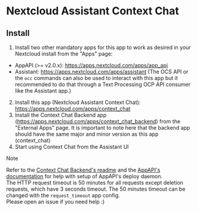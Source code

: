 # Nextcloud Assistant Context Chat

## Install
1. Install two other mandatory apps for this app to work as desired in your Nextcloud install from the "Apps" page:
- AppAPI (>= v2.0.x): https://apps.nextcloud.com/apps/app_api
- Assistant: https://apps.nextcloud.com/apps/assistant (The OCS API or the `occ` commands can also be used to interact with this app but it recommended to do that through a Text Processing OCP API consumer like the Assistant app.)
2. Install this app (Nextcloud Assistant Context Chat): https://apps.nextcloud.com/apps/context_chat
3. Install the Context Chat Backend app (https://apps.nextcloud.com/apps/context_chat_backend) from the "External Apps" page. It is important to note here that the backend app should have the same major and minor version as this app (context_chat)
4. Start using Context Chat from the Assistant UI

> [!NOTE]
> Refer to the [Context Chat Backend's readme](https://github.com/nextcloud/context_chat_backend/?tab=readme-ov-file) and the [AppAPI's documentation](https://cloud-py-api.github.io/app_api/) for help with setup of AppAPI's deploy daemon.  
> The HTTP request timeout is 50 minutes for all requests except deletion requests, which have 3 seconds timeout. The 50 minutes timeout can be changed with the `request_timeout` app config.  
> Please open an issue if you need help :)

